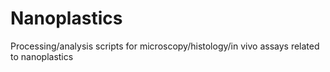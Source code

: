 # Nanoplastics
Processing/analysis scripts for microscopy/histology/in vivo assays related to nanoplastics
